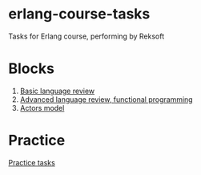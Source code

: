 # erlang-course-tasks
Tasks for Erlang course, performing by Reksoft

# Blocks
1. [Basic language review](tasks/1-basic.md)
2. [Advanced language review, functional programming](tasks/2-advanced.md)
3. [Actors model](tasks/3-actors.md)

# Practice
[Practice tasks](tasks.practice.md)

